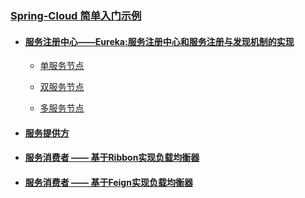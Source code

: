 ### [Spring-Cloud 简单入门示例](https://github.com/timebusker/spring-cloud-study/tree/master/spring-cloud-study-1-1/)

- #### [服务注册中心——Eureka:服务注册中心和服务注册与发现机制的实现](#)
  
   - [单服务节点](https://github.com/timebusker/spring-cloud-study/tree/master/spring-cloud-study-1-1/spring-cloud-study-1-1-1)  
   
   - [双服务节点](https://github.com/timebusker/spring-cloud-study/tree/master/static/Article/Eureka-Server高可用.md)  
   
   - [多服务节点](https://github.com/timebusker/spring-cloud-study/tree/master/static/Article/Eureka-Server高可用.md)  


- #### [服务提供方](https://github.com/timebusker/spring-cloud-study/tree/master/spring-cloud-study-1-1/spring-cloud-study-1-2-1)  


- #### [服务消费者 —— 基于Ribbon实现负载均衡器](https://github.com/timebusker/spring-cloud-study/tree/master/spring-cloud-study-1-1/spring-cloud-study-1-3-1)



- #### [服务消费者 —— 基于Feign实现负载均衡器](https://github.com/timebusker/spring-cloud-study/tree/master/spring-cloud-study-1-1/spring-cloud-study-1-4-1)




